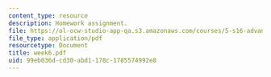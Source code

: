 ```yaml
---
content_type: resource
description: Homework assignment.
file: https://ol-ocw-studio-app-qa.s3.amazonaws.com/courses/5-s16-advanced-kitchen-chemistry-spring-2002/99eb036dcd30abd1178c1785574992e8_week6.pdf
file_type: application/pdf
resourcetype: Document
title: week6.pdf
uid: 99eb036d-cd30-abd1-178c-1785574992e8
---
```

